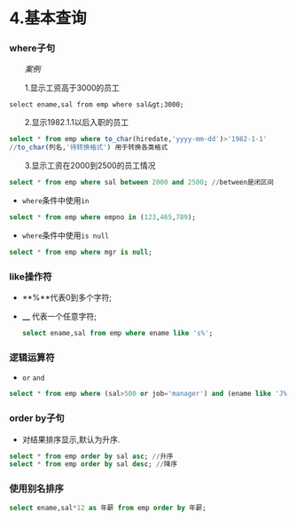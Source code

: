 # 4.基本查询

### where子句

　　_案例_

　　1.显示工资高于3000的员工

```
select ename,sal from emp where sal&gt;3000;
```

　　2.显示1982.1.1以后入职的员工

```sql
select * from emp where to_char(hiredate,'yyyy-mm-dd')>'1982-1-1'
//to_char(列名,'待转换格式') 用于转换各类格式
```

　　3.显示工资在2000到2500的员工情况

```sql
select * from emp where sal between 2000 and 2500; //between是闭区间
```

* ​`where`​条件中使用`in`​

```sql
select * from emp where empno in (123,465,789);
```

* ​`where`​条件中使用`is null`​

```sql
select * from emp where mgr is null;
```

### like操作符

* \*\*%\*\*代表0到多个字符;
* **\_\_** 代表一个任意字符;

  ```sql
  select ename,sal from emp where ename like 's%';
  ```

### 逻辑运算符

* ​`or`​ `and`​

```sql
select * from emp where (sal>500 or job='manager') and (ename like 'J%'); 
```

### order by子句

* 对结果排序显示,默认为升序.

```sql
select * from emp order by sal asc; //升序
select * from emp order by sal desc; //降序
```

### 使用别名排序

```sql
select ename,sal*12 as 年薪 from emp order by 年薪;
```
